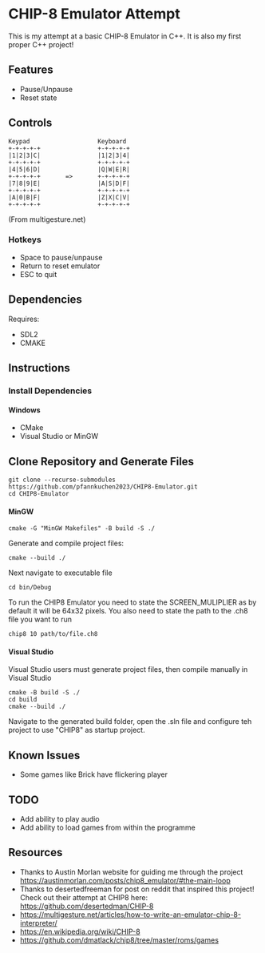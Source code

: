 # CHIP-8 Emulator Attempt
This is my attempt at a basic CHIP-8 Emulator in C++. It is also my first proper C++ project!

## Features
- Pause/Unpause
- Reset state

## Controls
```
Keypad                   Keyboard
+-+-+-+-+                +-+-+-+-+
|1|2|3|C|                |1|2|3|4|
+-+-+-+-+                +-+-+-+-+
|4|5|6|D|                |Q|W|E|R|
+-+-+-+-+       =>       +-+-+-+-+
|7|8|9|E|                |A|S|D|F|
+-+-+-+-+                +-+-+-+-+
|A|0|B|F|                |Z|X|C|V|
+-+-+-+-+                +-+-+-+-+
```
(From multigesture.net)
### Hotkeys
- Space to pause/unpause
- Return to reset emulator
- ESC to quit
  
## Dependencies
Requires:
- SDL2
- CMAKE
## Instructions
### Install Dependencies
#### Windows
- CMake
- Visual Studio or MinGW

## Clone Repository and Generate Files
```
git clone --recurse-submodules https://github.com/pfannkuchen2023/CHIP8-Emulator.git
cd CHIP8-Emulator
```
#### MinGW
```
cmake -G "MinGW Makefiles" -B build -S ./
```
Generate and compile project files:
```
cmake --build ./
```
Next navigate to executable file
```
cd bin/Debug
```
To run the CHIP8 Emulator you need to state the SCREEN_MULIPLIER as by default it will be 64x32 pixels. You also need to state the path to the .ch8 file you want to run
```
chip8 10 path/to/file.ch8
```
#### Visual Studio
Visual Studio users must generate project files, then compile manually in Visual Studio
```
cmake -B build -S ./
cd build
cmake --build ./
```
Navigate to the generated build folder, open the .sln file and configure teh project to use "CHIP8" as startup project.
## Known Issues
- Some games like Brick have flickering player

## TODO
- Add ability to play audio
- Add ability to load games from within the programme

## Resources
- Thanks to Austin Morlan website for guiding me through the project https://austinmorlan.com/posts/chip8_emulator/#the-main-loop
- Thanks to desertedfreeman for post on reddit that inspired this project! Check out their attempt at CHIP8 here: https://github.com/desertedman/CHIP-8
- https://multigesture.net/articles/how-to-write-an-emulator-chip-8-interpreter/
- https://en.wikipedia.org/wiki/CHIP-8
- https://github.com/dmatlack/chip8/tree/master/roms/games
